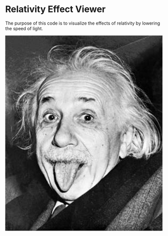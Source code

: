# Relativity Effect Viewer

The purpose of this code is to visualize the effects of relativity by lowering the speed of light.

 <img src="assets/AVT_Albert-Einstein_9884.jpeg " alt="" width="500px"/> 
